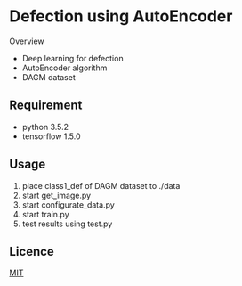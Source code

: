 Defection using AutoEncoder
====

Overview

- Deep learning for defection
- AutoEncoder algorithm
- DAGM dataset

## Requirement

- python 3.5.2
- tensorflow 1.5.0

## Usage

1. place class1_def of DAGM dataset to ./data
1. start get_image.py
1. start configurate_data.py
1. start train.py
1. test results using test.py

## Licence

[MIT](https://github.com/tcnksm/tool/blob/master/LICENCE)